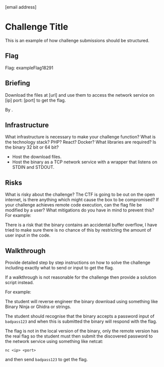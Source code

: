 [email address]

# Challenge Title
This is an example of how challenge submissions should be structured.

## Flag
Flag: exampleFlag18291

## Briefing
Download the files at [url] and use them to access the network service on [ip] port: [port] to get the flag.

By <username>.

## Infrastructure
What infrastructure is necessary to make your challenge function?
What is the technology stack? PHP? React? Docker?
What libraries are required?
Is the binary 32 bit or 64 bit?

- Host the download files.
- Host the binary as a TCP network service with a wrapper that listens on STDIN and STDOUT.

## Risks
What is risky about the challenge? The CTF is going to be out on the open internet, is there anything which might cause the box to be compromised? If your challenge achieves remote code execution, can the flag file be modified by a user? What mitigations do you have in mind to prevent this? For example:

There is a risk that the binary contains an accidental buffer overflow, I have tried to make sure there is no chance of this by restricting the amount of user input in the code.

## Walkthrough
Provide detailed step by step instructions on how to solve the challenge including exactly what to send or input to get the flag.

If a walkthrough is not reasonable for the challenge then provide a solution script instead.

For example:

The student will reverse engineer the binary download using something like Binary Ninja or Ghidra or strings.

The student should recognise that the binary accepts a password input of `badpass123` and when this is submitted the binary will respond with the flag.

The flag is not in the local version of the binary, only the remote version has the real flag so the student must then submit the discovered password to the network service using something like netcat:

`nc <ip> <port>`

and then send `badpass123` to get the flag.